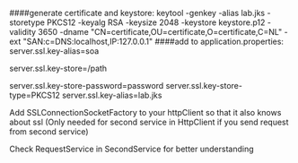 ####generate certificate and keystore: keytool -genkey -alias lab.jks -storetype PKCS12 -keyalg RSA -keysize 2048 -keystore keystore.p12 -validity 3650 -dname "CN=certificate,OU=certificate,O=certificate,C=NL" -ext "SAN:c=DNS:localhost,IP:127.0.0.1"
####add to application.properties: server.ssl.key-alias=soa

server.ssl.key-store=/path

server.ssl.key-store-password=password
server.ssl.key-store-type=PKCS12
server.ssl.key-alias=lab.jks


Add SSLConnectionSocketFactory to your httpClient so that it also knows about ssl (Only needed for second service in HttpClient if you send request from second service)

Check RequestService in SecondService for better understanding